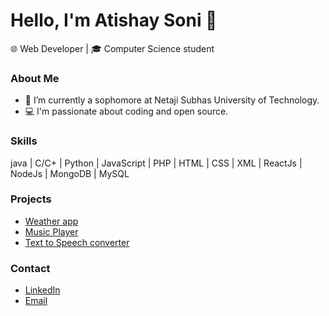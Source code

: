 # Hello, I'm Atishay Soni 👋

🌐 Web Developer | 🎓 Computer Science student

### About Me

- 🌱 I’m currently a sophomore at Netaji Subhas University of Technology.
- 💻 I'm passionate about coding and open source.

### Skills

java | C/C+ | Python | JavaScript | PHP | HTML | CSS | XML | ReactJs | NodeJs | MongoDB | MySQL

### Projects

- [Weather app](https://github.com/atishaysoni/Weather-app)
- [Music Player](https://github.com/atishaysoni/Music-Player)
- [Text to Speech converter](https://github.com/atishaysoni/Text-to-Speech)

### Contact

- [LinkedIn](https://www.linkedin.com/in/atishaysoni1801/)
- [Email](mailto:atishaysoni1801@gmail.com)


